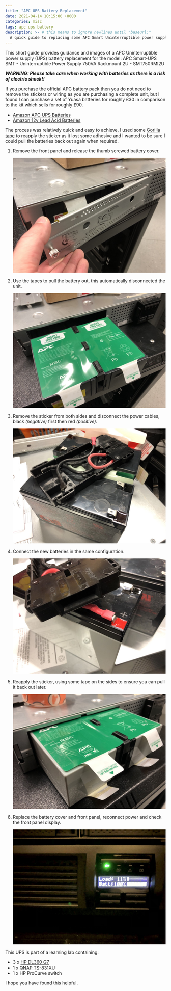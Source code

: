```yaml
---
title: "APC UPS Battery Replacement"
date: 2021-04-14 10:15:00 +0000
categories: misc
tags: apc ups battery
description: >- # this means to ignore newlines until "baseurl:"
  A quick guide to replacing some APC Smart Uninterruptible power supply (UPS) SMT batteries for model SMT750RMI2U.
---
```


This short guide provides guidance and images of a APC Uninterruptible power supply (UPS) battery replacement for the model: APC Smart-UPS SMT - Uninterruptible Power Supply 750VA Rackmount 2U - SMT750RMI2U

***WARNING: Please take care when working with batteries as there is a risk of electric shock!!***

If you purchase the official APC battery pack then you do not need to remove the stickers or wiring as you are purchasing a complete unit, but I found I can purchase a set of Yuasa batteries for roughly £30 in comparison to the kit which sells for roughly £90.

* [Amazon APC UPS Batteries](https://amzn.to/3K4Fquf)
* [Amazon 12v Lead Acid Batteries](https://amzn.to/3lZctbf)

The process was relatively quick and easy to achieve, I used some [Gorilla tape](https://amzn.to/2QrbMHt) to reapply the sticker as it lost some adhesive and I wanted to be sure I could pull the batteries back out again when required.

1. Remove the front panel and release the thumb screwed battery cover.

   ![ups_battery_remove_cover](/assets/images/posts/ups_battery_remove_cover.jpg)

2. Use the tapes to pull the battery out, this automatically disconnected the unit.

   ![ups_battery_pullout](/assets/images/posts/ups_battery_pullout.jpg)

3. Remove the sticker from both sides and disconnect the power cables, black *(negative)* first then red *(positive)*.

   ![ups_battery_remove_stickers_disconnect](/assets/images/posts/ups_battery_remove_stickers_disconnect.jpg)

4. Connect the new batteries in the same configuration.

   ![ups_battery_reconnect_cables](/assets/images/posts/ups_battery_reconnect_cables.jpg)

5. Reapply the sticker, using some tape on the sides to ensure you can pull it back out later.

   ![ups_battery_tape_sticker](/assets/images/posts/ups_battery_tape_sticker.jpg)

6. Replace the battery cover and front panel, reconnect power and check the front panel display.

   ![ups_battery_100_working](/assets/images/posts/ups_battery_100_working.jpg)

This UPS is part of a learning lab containing:

* 3 x [HP DL360 G7](https://support.hpe.com/hpesc/public/docDisplay?docId=emr_na-c02206768)
* 1 x [QNAP TS-831XU](https://www.qnap.com/en-uk/product/ts-831xu)
* 1 x HP ProCurve switch

I hope you have found this helpful.
